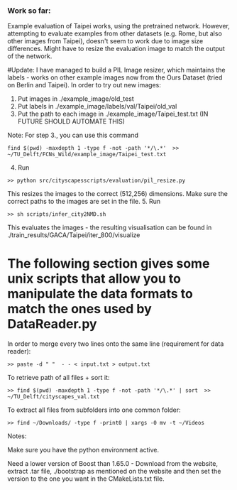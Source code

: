 ### Work so far:

Example evaluation of Taipei works, using the pretrained network. However, attempting to evaluate examples from other datasets (e.g. Rome, but also other images from Taipei), doesn't seem to work due to image size differences. Might have to resize the evaluation image to match the output of the network.

#Update: I have managed to build a PIL Image resizer, which maintains the labels - works on other example images now from the Ours Dataset (tried on Berlin and Taipei). In order to try out new images:

1. Put images in ./example_image/old_test
2. Put labels in ./example_image/labels/val/Taipei/old_val
3. Put the path to each image in ./example_image/Taipei_test.txt (IN FUTURE SHOULD AUTOMATE THIS)

Note: For step 3., you can use this command
```
find $(pwd) -maxdepth 1 -type f -not -path '*/\.*'  >> ~/TU_Delft/FCNs_Wild/example_image/Taipei_test.txt
```

4. Run 
```
>> python src/cityscapesscripts/evaluation/pil_resize.py 
```
This resizes the images to the correct (512,256) dimensions. Make sure the correct paths to the images
are set in the file.
5. Run
```
>> sh scripts/infer_city2NMD.sh 
```
This evaluates the images - the resulting visualisation can be found in  ./train_results/GACA/Taipei/iter_800/visualize

# The following section gives some unix scripts that allow you to manipulate the data formats to match the ones used by DataReader.py

In order to merge every two lines onto the same line (requirement for data reader):
```
>> paste -d " "  - - < input.txt > output.txt
```

To retrieve path of all files + sort it:
```
>> find $(pwd) -maxdepth 1 -type f -not -path '*/\.*' | sort  >> ~/TU_Delft/cityscapes_val.txt
```

To extract all files from subfolders into one common folder:
```
>> find ~/Downloads/ -type f -print0 | xargs -0 mv -t ~/Videos
```


Notes:

Make sure you have the python environment active.

Need a lower version of Boost than 1.65.0 - Download from the website, extract .tar file, ./bootstrap as mentioned
on the website and then set the version to the one you want in the CMakeLists.txt file.

